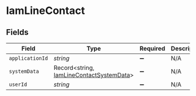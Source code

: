 # IamLineContact


## Fields

| Field                                                                                       | Type                                                                                        | Required                                                                                    | Description                                                                                 |
| ------------------------------------------------------------------------------------------- | ------------------------------------------------------------------------------------------- | ------------------------------------------------------------------------------------------- | ------------------------------------------------------------------------------------------- |
| `applicationId`                                                                             | *string*                                                                                    | :heavy_minus_sign:                                                                          | N/A                                                                                         |
| `systemData`                                                                                | Record<string, [IamLineContactSystemData](../../models/shared/iamlinecontactsystemdata.md)> | :heavy_minus_sign:                                                                          | N/A                                                                                         |
| `userId`                                                                                    | *string*                                                                                    | :heavy_minus_sign:                                                                          | N/A                                                                                         |